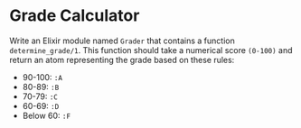 # Grade Calculator
Write an Elixir module named `Grader` that contains a function `determine_grade/1`. This function should take a numerical score `(0-100)` and return an atom representing the grade based on these rules:

- 90-100: `:A`
- 80-89: `:B`
- 70-79: `:C`
- 60-69: `:D`
- Below 60: `:F`